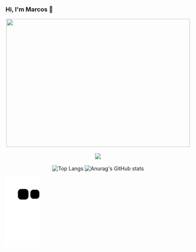 ### Hi, I'm Marcos 🤑 
<p align="center">
<img src="https://github.com/SilvaAMarcos/SilvaAMarcos/assets/102332801/7c608d80-05f1-49f8-97a4-6b7c79c0c7ab" width="500px" height="350px">
</p>

<p align="center">
  <a href="https://skillicons.dev">
    <img src="https://skillicons.dev/icons?i=angular,js,css,html,mysql,py,tailwind" />
  </a>
</p>


<div align="center">
  
 ![Top Langs](https://github-readme-stats.vercel.app/api/top-langs/?username=SilvaAMarcos&layout=compact) 
 ![Anurag's GitHub stats](https://github-readme-stats.vercel.app/api?username=SilvaAMarcos&show_icons=true&theme=radical)
</div>



![Snake animation](https://github.com/SilvaAMarcos/SilvaAMarcos/blob/output/github-contribution-grid-snake.svg)


